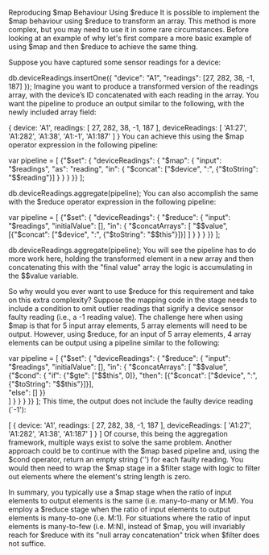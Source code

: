 Reproducing $map Behaviour Using $reduce
It is possible to implement the $map behaviour using $reduce to transform an array. This method is more complex, but you may need to use it in some rare circumstances. Before looking at an example of why let's first compare a more basic example of using $map and then $reduce to achieve the same thing.

Suppose you have captured some sensor readings for a device:


db.deviceReadings.insertOne({
"device": "A1",
"readings": [27, 282, 38, -1, 187]
});
Imagine you want to produce a transformed version of the readings array, with the device’s ID concatenated with each reading in the array. You want the pipeline to produce an output similar to the following, with the newly included array field:


{
device: 'A1',
readings: [ 27, 282, 38, -1, 187 ],
deviceReadings: [ 'A1:27', 'A1:282', 'A1:38', 'A1:-1', 'A1:187' ]
}
You can achieve this using the $map operator expression in the following pipeline:


var pipeline = [
{"$set": {
"deviceReadings": {
"$map": {
"input": "$readings",
"as": "reading",
"in": {
"$concat": ["$device", ":", {"$toString": "$$reading"}]
}
}
}
}}
];

db.deviceReadings.aggregate(pipeline);
You can also accomplish the same with the $reduce operator expression in the following pipeline:


var pipeline = [
{"$set": {
"deviceReadings": {
"$reduce": {
"input": "$readings",
"initialValue": [],
"in": {
"$concatArrays": [
"$$value",
[{"$concat": ["$device", ":", {"$toString": "$$this"}]}]
]
}
}
}
}}
];

db.deviceReadings.aggregate(pipeline);
You will see the pipeline has to do more work here, holding the transformed element in a new array and then concatenating this with the "final value" array the logic is accumulating in the $$value variable.

So why would you ever want to use $reduce for this requirement and take on this extra complexity? Suppose the mapping code in the stage needs to include a condition to omit outlier readings that signify a device sensor faulty reading (i.e., a -1 reading value). The challenge here when using $map is that for 5 input array elements, 5 array elements will need to be output. However, using $reduce, for an input of 5 array elements, 4 array elements can be output using a pipeline similar to the following:


var pipeline = [
{"$set": {
"deviceReadings": {
"$reduce": {
"input": "$readings",
"initialValue": [],
"in": {
"$concatArrays": [
"$$value",
{"$cond": {
"if": {"$gte": ["$$this", 0]},
"then": [{"$concat": ["$device", ":", {"$toString": "$$this"}]}],  
"else": []
}}                                    
]
}
}
}
}}
];
This time, the output does not include the faulty device reading (`-1'):


[
{
device: 'A1',
readings: [ 27, 282, 38, -1, 187 ],
deviceReadings: [ 'A1:27', 'A1:282', 'A1:38', 'A1:187' ]
}
]
Of course, this being the aggregation framework, multiple ways exist to solve the same problem. Another approach could be to continue with the $map based pipeline and, using the $cond operator, return an empty string ('') for each faulty reading. You would then need to wrap the $map stage in a $filter stage with logic to filter out elements where the element's string length is zero.

In summary, you typically use a $map stage when the ratio of input elements to output elements is the same (i.e. many-to-many or M:M). You employ a $reduce stage when the ratio of input elements to output elements is many-to-one (i.e. M:1). For situations where the ratio of input elements is many-to-few (i.e. M:N), instead of $map, you will invariably reach for $reduce with its "null array concatenation" trick when $filter does not suffice.

